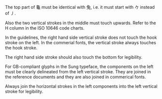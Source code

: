 The top part of 龜 must be identical with 兔, i.e. it must start with 𠂊 instead of 丿.

Also the two vertical strokes in the middle must touch upwards. Refer to the H column in
the ISO 10646 code charts.

In the guidelines, the right hand side vertical stroke does not touch the hook stroke on the
left. In the commerial fonts, the vertical stroke always touches the hook stroke.

The right hand side stroke should also touch the bottom for legibility.

For GB-compliant glyphs in the Sung typeface, the components on the left must be clearly
delineated from the left vertical stroke. They are joined in the reference documents and they
are also joined in commerical fonts.

Always join the horizontal strokes in the left components into the left vertical stroke for
legibility.
